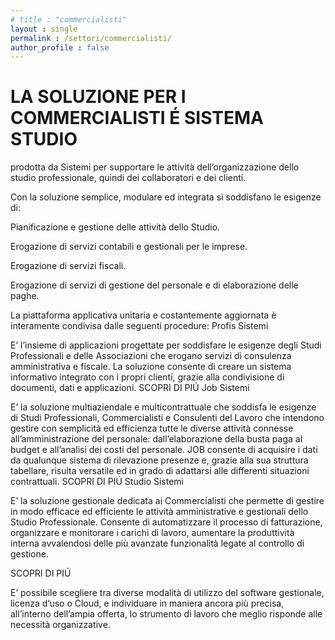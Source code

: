 ```yaml
---
# title : "commercialisti"
layout : single
permalink : /settori/commercialisti/
author_profile : false
---
```



# LA SOLUZIONE PER I COMMERCIALISTI É SISTEMA STUDIO

prodotta da Sistemi per supportare le attività dell’organizzazione dello studio professionale, quindi dei collaboratori e dei clienti.

Con la soluzione semplice, modulare ed integrata si soddisfano le esigenze di:

Pianificazione e gestione delle attività dello Studio.

Erogazione di servizi contabili e gestionali per le imprese.

Erogazione di servizi fiscali.

Erogazione di servizi di gestione del personale e di elaborazione delle paghe.



La piattaforma applicativa unitaria e costantemente aggiornata è interamente condivisa dalle seguenti procedure:
Profis Sistemi

E’ l’insieme di applicazioni progettate per soddisfare le esigenze degli Studi Professionali e delle Associazioni che erogano servizi di consulenza amministrativa e fiscale. La soluzione consente di creare un sistema informativo integrato con i propri clienti, grazie alla condivisione di documenti, dati e applicazioni.
SCOPRI DI PIÚ
Job Sistemi

E’ la soluzione multiaziendale e multicontrattuale che soddisfa le esigenze di Studi Professionali, Commercialisti e Consulenti del Lavoro che intendono gestire con semplicità ed efficienza tutte le diverse attività connesse all’amministrazione del personale: dall’elaborazione della busta paga al budget e all’analisi dei costi del personale. JOB consente di acquisire i dati da qualunque sistema di rilevazione presenze e, grazie alla sua struttura tabellare, risulta versatile ed in grado di adattarsi alle differenti situazioni contrattuali.
SCOPRI DI PIÚ
Studio Sistemi

E’ la soluzione gestionale dedicata ai Commercialisti che permette di gestire in modo efficace ed efficiente le attività amministrative e gestionali dello Studio Professionale. Consente di automatizzare il processo di fatturazione, organizzare e monitorare i carichi di lavoro, aumentare la produttività interna avvalendosi delle più avanzate funzionalità legate al controllo di gestione.

SCOPRI DI PIÚ

E’ possibile scegliere tra diverse modalità di utilizzo del software gestionale, licenza d’uso o Cloud, e individuare in maniera ancora più precisa, all’interno dell’ampia offerta, lo strumento di lavoro che meglio risponde alle necessità organizzative.

